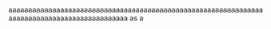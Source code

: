 aaaaaaaaaaaaaaaaaaaaaaaaaaaaaaaaaaaaaaaaaaaaaaaaaaaaaaaaaaaaaaaaaaaaaaaaaaaaaaaaaaaaaaaaaaaaaa
as
a
